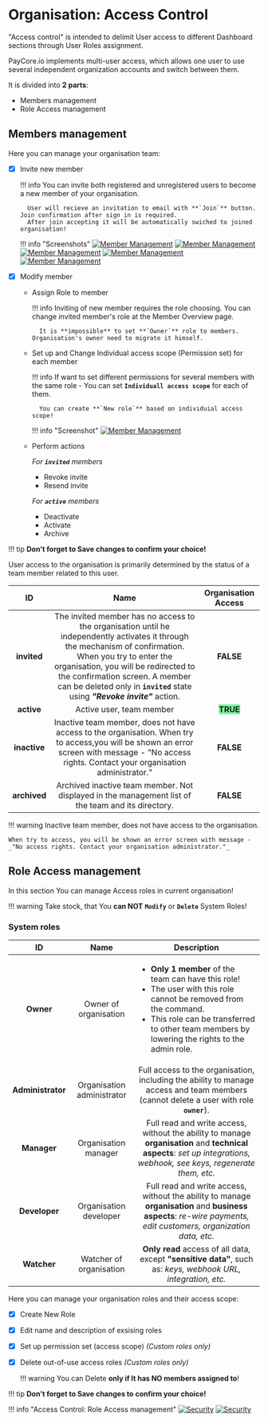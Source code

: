 # Organisation: Access Control

"Access control" is intended to delimit User access to different Dashboard sections  through User Roles assignment.

PayCore.io implements multi-user access, which allows one user to use several independent organization accounts and switch between them.

It is divided into **2 parts**:

- Members management
- Role Access management 


## Members management

Here you can manage your organisation team:

- [x] Invite new member

    !!! info
        You can invite both registered and unregistered users to become a new member of your organisation. 
        
        User will recieve an invitation to email with **`Join`** button. Join confirmation after sign in is required.
        After join accepting it will be automatically swiched to joined organisation!
   
    !!! info "Screenshots"
        [![Member Management](images/org_memb1.png)](images/org_memb1.png)
        [![Member Management](images/org_memb2.png)](images/org_memb2.png)
        [![Member Management](images/org_memb3.png)](images/org_memb3.png)
        [![Member Management](images/org_memb4.png)](images/org_memb4.png)
        [![Member Management](images/org_memb5.png)](images/org_memb5.png)



- [x] Modify member

    - Assign Role to member

        !!! info
            Inviting of new member requires the role choosing. You can change invited member's role at the Member Overview page.

            It is **impossible** to set **`Owner`** role to members. Organisation's owner need to migrate it himself.

    - Set up and Change Individual access scope (Permission set) for each member

        !!! info
            If want to set different permissions for several members with the same role - You can set **`Individuall access scope`** for each of them.
    
            You can create **`New role`** based on individuial access scope!

        !!! info "Screenshot"
            [![Member Management](images/org_memb6.png)](images/org_memb6.png)

            

    - Perform actions
    
        _For **`invited`** members_

        - Revoke invite
        - Resend invite

        _For **`active`** members_
    
        - Deactivate
        - Activate
        - Archive





!!! tip
    **Don't forget to Save changes to confirm your choice!**



User access to the organisation is primarily determined  by the status of a team member related to this user.

|    **ID**      |               **Name**       |        **Organisation Access**       |
|:--------------:|:----------------------------:|:----------------------------:|
| **invited**      | The invited member  has no access to the organisation until he independently activates it through the mechanism of confirmation. When you try to enter the organisation, you will be redirected to the confirmation screen. A member can be deleted only in **`invited`** state using **_"Revoke invite"_** action.      | **FALSE**         |
| **active**      | Active user, team member        | <span style="background-color:#79f99b"> **TRUE**</span    >         |
| **inactive**      | Inactive team member, does not have access to the organisation. When try to access,you will be shown an error screen with message - "No access rights. Contact your organisation administrator."       |  **FALSE**       |    
| **archived**      | Archived inactive team member. Not displayed in the management list of the team and its directory.        |  **FALSE**       |


!!! warning
    Inactive team member, does not have access to the organisation. 

    When try to access, you will be shown an error screen with message - _"No access rights. Contact your organisation administrator."_

## Role Access management 

In this section You can manage Access roles in current organisation!

!!! warning 
    Take stock, that You **can NOT** **`Modify`** or **`Delete`**  System Roles! 
    
### System roles
|    **ID**      |               **Name**       |        **Description**       |
|:--------------:|:----------------------------:|:----------------------------:|
| **Owner**      | Owner of organisation        |<ul align="left" > <li >**Only 1 member** of the team can have this role!</li><li>The user with this role cannot be removed from the command.</li><li> This role can be transferred to other team members by lowering the rights to the admin role.</li></ul>|
| **Administrator**      | Organisation administrator   |Full access to the organisation, including the ability to manage access and team members (cannot delete a user with role **`owner`**).       |
| **Manager**    | Organisation manager         |Full read and write access, without the ability to manage **organisation** and **technical aspects**: _set up integrations, webhook, see keys, regenerate them, etc._      |
| **Developer**  | Organisation developer       |  Full read and write access, without the ability to manage **organisation** and **business aspects**: _re-wire payments, edit customers, organization data, etc._     |
| **Watcher**    | Watcher of  organisation     | **Only read** access  of all data, except **"sensitive data"**, such as: _keys, webhook URL, integration, etc._      |


Here you can manage your organisation roles and their access scope:

- [x] Create New Role
- [x] Edit name and description of exsising roles
- [x] Set up permission set (access scope) _(Custom roles only)_
- [x] Delete out-of-use access roles _(Custom roles only)_
    
    !!! warning
        You can Delete **only if It has NO members assigned to**!

!!! tip
    **Don't forget to Save changes to confirm your choice!**


!!! info "Access Control: Role Access management"
    [![Security](images/org_access1.png)](images/org_access1.png)
    [![Security](images/org_access2.png)](images/org_access2.png)

